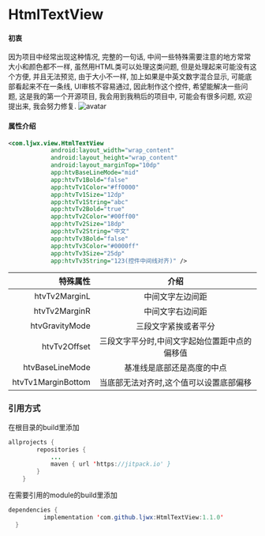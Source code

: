 # HtmlTextView
#### 初衷
因为项目中经常出现这种情况, 完整的一句话, 中间一些特殊需要注意的地方常常大小和颜色都不一样, 虽然用HTML类可以处理这类问题, 但是处理起来可能没有这个方便, 并且无法预览, 由于大小不一样, 加上如果是中英文数字混合显示, 可能底部看起来不在一条线, UI审核不容易通过, 因此制作这个控件, 希望能解决一些问题, 这是我的第一个开源项目, 我会用到我稍后的项目中, 可能会有很多问题, 欢迎提出来, 我会努力修复.
![avatar](https://github.com/ljwx/Image/blob/master/htmltextview.png)
#### 属性介绍
```xml
<com.ljwx.view.HtmlTextView
            android:layout_width="wrap_content"
            android:layout_height="wrap_content"
            android:layout_marginTop="10dp"
            app:htvBaseLineMode="mid"
            app:htvTv1Bold="false"
            app:htvTv1Color="#ff0000"
            app:htvTv1Size="12dp"
            app:htvTv1String="abc"
            app:htvTv2Bold="true"
            app:htvTv2Color="#00ff00"
            app:htvTv2Size="18dp"
            app:htvTv2String="中文"
            app:htvTv3Bold="false"
            app:htvTv3Color="#0000ff"
            app:htvTv3Size="25dp"
            app:htvTv3String="123(控件中间线对齐)" />
```
|   特殊属性  | 介绍 |
| --------:| :--: |
| htvTv2MarginL  | 中间文字左边间距 |
| htvTv2MarginR  | 中间文字右边间距 |
| htvGravityMode | 三段文字紧挨或者平分 |
| htvTv2Offset   | 三段文字平分时,中间文字起始位置距中点的偏移值 |
| htvBaseLineMode| 基准线是底部还是高度的中点 |
| htvTv1MarginBottom| 当底部无法对齐时,这个值可以设置底部偏移 |
### 引用方式
在根目录的build里添加
```java
allprojects {
		repositories {
			...
			maven { url 'https://jitpack.io' }
		}
	}
  ```
  在需要引用的module的build里添加
  ```java
  dependencies {
	        implementation 'com.github.ljwx:HtmlTextView:1.1.0'
	}
  ```
